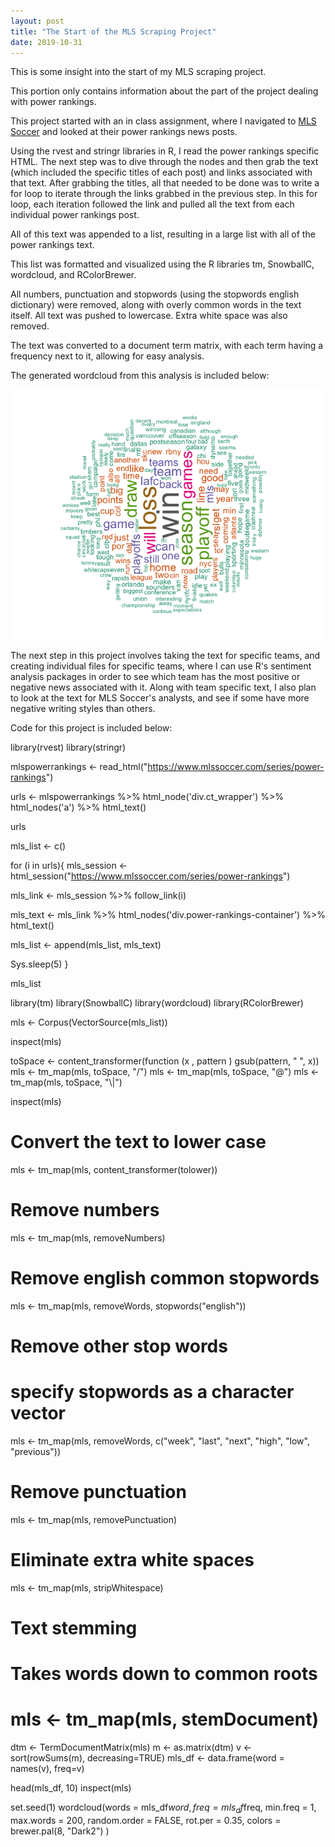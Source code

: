 ```yaml
---
layout: post
title: "The Start of the MLS Scraping Project"
date: 2019-10-31
---
```


 This is some insight into the start of my MLS scraping project. 
 
 This portion only contains information about the part of the project dealing with power rankings.
 
 This project started with an in class assignment, where I navigated to [MLS Soccer](https://www.mlssoccer.com) and looked at their power rankings news posts.
 
 Using the rvest and stringr libraries in R, I read the power rankings specific HTML.
 The next step was to dive through the nodes and then grab the text (which included the specific titles of each post) and links associated with that text.
 After grabbing the titles, all that needed to be done was to write a for loop to iterate through the links grabbed in the previous step.
 In this for loop, each iteration followed the link and pulled all the text from each individual power rankings post.
 
 All of this text was appended to a list, resulting in a large list with all of the power rankings text.
 
 This list was formatted and visualized using the R libraries tm, SnowballC, wordcloud, and RColorBrewer.
 
 All numbers, punctuation and stopwords (using the stopwords english dictionary) were removed, along with overly common words in the text itself. All text was pushed to lowercase. Extra white space was also removed.
 
 The text was converted to a document term matrix, with each term having a frequency next to it, allowing for easy analysis.
 
 The generated wordcloud from this analysis is included below:
 
 ![Image](https://github.com/cal-afc/cal-afc.github.io/blob/master/images/MLSwordcloud.png?raw=true)
 
 The next step in this project involves taking the text for specific teams, and creating individual files for specific teams, where I can use R's sentiment analysis packages in order to see which team has the most positive or negative news associated with it.
 Along with team specific text, I also plan to look at the text for MLS Soccer's analysts, and see if some have more negative writing styles than others.
 
 Code for this project is included below:

library(rvest)
library(stringr)

mlspowerrankings <- read_html("https://www.mlssoccer.com/series/power-rankings")

urls <- mlspowerrankings %>%
  html_node('div.ct_wrapper') %>%
  html_nodes('a') %>%
  html_text()

urls

mls_list <- c()

for (i in urls){
  mls_session <- html_session("https://www.mlssoccer.com/series/power-rankings")
  
  mls_link <- mls_session %>%
    follow_link(i)
  
  mls_text <- mls_link %>%
    html_nodes('div.power-rankings-container') %>%
    html_text()
  
  mls_list <- append(mls_list, mls_text)
  
  Sys.sleep(5)
}

mls_list

library(tm)
library(SnowballC)
library(wordcloud)
library(RColorBrewer)

mls <- Corpus(VectorSource(mls_list))

inspect(mls)

toSpace <- content_transformer(function (x , pattern ) gsub(pattern, " ", x))
mls <- tm_map(mls, toSpace, "/")
mls <- tm_map(mls, toSpace, "@")
mls <- tm_map(mls, toSpace, "\\|")

inspect(mls)

# Convert the text to lower case
mls <- tm_map(mls, content_transformer(tolower))

# Remove numbers
mls <- tm_map(mls, removeNumbers)

# Remove english common stopwords
mls <- tm_map(mls, removeWords, stopwords("english"))

# Remove other stop words
# specify stopwords as a character vector
mls <- tm_map(mls, removeWords, c("week", "last", "next", "high", "low", "previous"))

# Remove punctuation
mls <- tm_map(mls, removePunctuation)

# Eliminate extra white spaces
mls <- tm_map(mls, stripWhitespace)

# Text stemming
# Takes words down to common roots
# mls <- tm_map(mls, stemDocument)

dtm <- TermDocumentMatrix(mls)
m <- as.matrix(dtm)
v <- sort(rowSums(m), decreasing=TRUE)
mls_df <- data.frame(word = names(v), freq=v)

head(mls_df, 10)
inspect(mls)

set.seed(1)
wordcloud(words = mls_df$word, 
          freq = mls_df$freq, 
          min.freq = 1,
          max.words = 200, 
          random.order = FALSE, 
          rot.per = 0.35, 
          colors = brewer.pal(8, "Dark2")
          )
